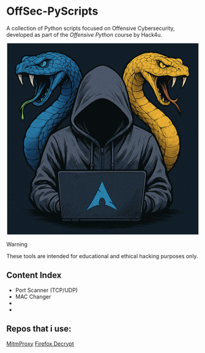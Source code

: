 # OffSec-PyScripts
A collection of Python scripts focused on Offensive Cybersecurity, developed as part of the *Offensive Python* course by Hack4u.<br>

<p align="center">
    <img src="test_website/img/image.png" alt="alt text" width="500" height="500"/>
</p>

> [!WARNING]  
> These tools are intended for educational and ethical hacking purposes only.

## Content Index
- Port Scanner (TCP/UDP)
- MAC Changer
- 
- 

## Repos that i use:
[MitmProxy](https://github.com/mitmproxy/mitmproxy)
[Firefox Decrypt](https://github.com/unode/firefox_decrypt)
